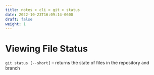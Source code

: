 ```yaml
---
title: notes > cli > git > status
date: 2022-10-23T16:09:14-0600
draft: false
weight: 1
---
```

# Viewing File Status
`git status [--short]` – returns the state of files in the repository and branch
